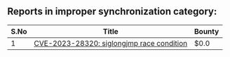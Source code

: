## Reports in improper synchronization category:
| S.No | Title | Bounty |
| ---- | ----- | ------ |
| 1 | [CVE-2023-28320: siglongjmp race condition](https://hackerone.com/reports/1929597) | $0.0 |